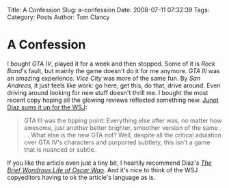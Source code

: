 Title: A Confession
Slug: a-confession
Date: 2008-07-11 07:32:39
Tags: 
Category: Posts
Author: Tom Clancy

# A Confession

I bought <em>GTA IV</em>, played it for a week and then stopped. Some of it is <em>Rock Band</em>'s fault, but mainly the game doesn't do it for me anymore. <em>GTA III</em> was an amazing experience. <em>Vice City</em> was more of the same fun. By <em>San Andreas</em>, it just feels like work: go here, get this, do that, drive around. Even driving around looking for new stuff doesn't thrill me. I bought the most recent copy hoping all the glowing reviews reflected something new. <a href="http://online.wsj.com/article/SB121460385251911957.html?mod=2_1168_1" target="_blank">Junot Diaz sums it up for the WSJ</a>:
<blockquote>GTA III was the tipping point: Everything else after was, no matter how awesome, just another better brighter, smoother version of the same . . . What else is the new GTA not? Well, despite all the critical adulation over GTA IV's characters and purported subtlety, this isn't a game that is nuanced or subtle.</blockquote>
If you like the article even just a tiny bit, I heartily recommend Diaz's <a href="http://www.amazon.com/Brief-Wondrous-Life-Oscar-Wao/dp/1594483299/ref=pd_bbs_sr_1?ie=UTF8&amp;s=books&amp;qid=1215779378&amp;sr=8-1" target="_blank"><em>The Brief Wondrous Life of Oscar Wao</em></a>. And it's nice to think of the WSJ copyeditors having to ok the article's language as is.

